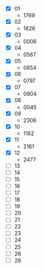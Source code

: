 * [X] 01
  * 1769
* [X] 02
  * 1626
* [X] 03
  * 0006
* [X] 04
  * 0567
* [X] 05
  * 0654
* [X] 06
  * 0797
* [X] 07
  * 0904
* [X] 08
  * 0045
* [X] 09
  * 2306
* [X] 10
  * 1162
* [X] 11
  * 2161
* [X] 12
  * 2477
* [ ] 13
* [ ] 14
* [ ] 15
* [ ] 16
* [ ] 17
* [ ] 18
* [ ] 19
* [ ] 20
* [ ] 21
* [ ] 22
* [ ] 23
* [ ] 24
* [ ] 25
* [ ] 26
* [ ] 28